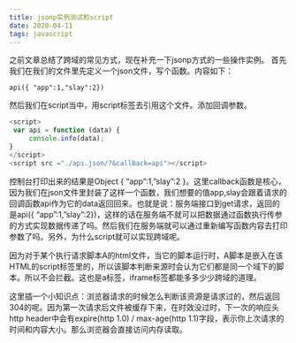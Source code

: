 ```yaml
---
title: jsonp实例测试和script
date: 2020-04-11
tags: javascript
---
```


之前文章总结了跨域的常见方式，现在补充一下jsonp方式的一些操作实例。
首先我们在我们的文件里先定义一个json文件，写个函数。内容如下：
```
api({ "app":1,"slay":2})
```
然后我们在script当中，用script标签去引用这个文件。添加回调参数。
```javascript
<script>
 var api = function (data) {
     console.info(data);
}
</script>
<script src ="./api.json/?&callback=api"></script>
```

控制台打印出来的结果是Object { “app”:1,”slay”:2 }。这里callback函数是核心，因为我们在json文件里封装了这样一个函数，我们想要的值app,slay会跟着请求的回调函数api作为它的data返回回来。也就是说：服务端接口到get请求，返回的是api({ “app”:1,”slay”:2})，这样的话在服务端不就可以把数据通过函数执行传参的方式实现数据传递了吗。然后我们在服务端就可以通过重新编写函数内容去打印参数了吗。另外，为什么script就可以实现跨域呢。

因为对于某个执行请求脚本A的html文件，当它的脚本运行时，A脚本是嵌入在该HTML的script标签里的，所以该脚本判断来源时会认为它们都是同一个域下的脚本。所以不会拦截。这也是a标签，iframe标签都能多多少少跨域的道理。

这里插一个小知识点：浏览器请求的时候怎么判断该资源是请求过的，然后返回304的呢。因为第一次请求后文件被缓存下来，在时效没过时，下一次的响应头http header中会有expire(http 1.0) / max-age(http 1.1)字段，表示你上次请求的时间和内容大小。那么浏览器会直接访问内存读取。